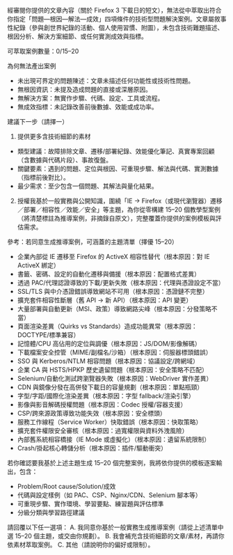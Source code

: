 經審閱你提供的文章內容（關於 Firefox 3 下載日的短文），無法從中萃取出符合你指定「問題—根因—解法—成效」四項條件的技術型問題解決案例。文章屬敘事性紀錄（參與創世界紀錄的活動、個人使用習慣、附圖），未包含技術難題描述、根因分析、解決方案細節、或任何實測成效與指標。

可萃取案例數量：0/15–20

為何無法產出案例
- 未出現可界定的問題陳述：文章未描述任何功能性或技術性問題。
- 無根因資訊：未提及造成問題的直接或深層原因。
- 無解決方案：無實作步驟、代碼、設定、工具或流程。
- 無成效指標：未記錄改善前後數據、效能或成功率。

建議下一步（請擇一）
1) 提供更多含技術細節的素材
- 類型建議：故障排除文章、遷移/部署紀錄、效能優化筆記、真實專案回顧（含數據與代碼片段）、事故復盤。
- 關鍵要素：遇到的問題、定位與根因、可重現步驟、解法與代碼、實測數據（指標前後對比）。
- 最少需求：至少包含一個問題、其解法與量化結果。

2) 授權我基於一般實務與公開知識，圍繞「IE → Firefox（或現代瀏覽器）遷移／部署／相容性／效能／安全」等主題，為你從零構建 15–20 個教學型案例（將清楚標註為推導案例，非摘錄自原文），完整覆蓋你提供的案例模板與評估需求。

參考：若同意生成推導案例，可涵蓋的主題清單（擇優 15–20）
- 企業內部從 IE 遷移至 Firefox 的 ActiveX 相容性替代（根本原因：對 IE ActiveX 綁定）
- 書籤、密碼、設定的自動化遷移與備援（根本原因：配置格式差異）
- 透過 PAC/代理認證導致的下載/更新失敗（根本原因：代理與憑證設定不當）
- SSL/TLS 與中介憑證錯誤導致網站不可用（根本原因：憑證鏈不完整）
- 擴充套件相容性斷層（舊 API → 新 API）（根本原因：API 變更）
- 大量部署與自動更新（MSI、政策）導致網路尖峰（根本原因：分發策略不當）
- 頁面渲染差異（Quirks vs Standards）造成功能異常（根本原因：DOCTYPE/標準兼容）
- 記憶體/CPU 高佔用的定位與調優（根本原因：JS/DOM/影像解碼）
- 下載檔案安全控管（MIME/副檔名/沙箱）（根本原因：伺服器標頭錯誤）
- SSO 與 Kerberos/NTLM 相容問題（根本原因：協議設定/跨網域）
- 企業 CA 與 HSTS/HPKP 歷史遺留問題（根本原因：安全策略不匹配）
- Selenium/自動化測試跨瀏覽器失敗（根本原因：WebDriver 實作差異）
- CDN 與鏡像分發在高併發下載日的容量規劃（根本原因：單點瓶頸）
- 字型/字距/國際化渲染差異（根本原因：字型 fallback/渲染引擎）
- 影像與影音解碼授權問題（根本原因：Codec 授權/容器支援）
- CSP/跨來源政策導致功能失效（根本原因：安全標頭）
- 服務工作線程（Service Worker）快取錯誤（根本原因：快取策略）
- 擴充套件權限安全審核（根本原因：過寬權限與資料外洩風險）
- 內部舊系統相容橋接（IE Mode 或虛擬化）（根本原因：遺留系統限制）
- Crash/掛起核心轉儲分析（根本原因：插件/驅動衝突）

若你確認要我基於上述主題生成 15–20 個完整案例，我將依你提供的模板逐案輸出，包含：
- Problem/Root cause/Solution/成效
- 代碼與設定樣例（如 PAC、CSP、Nginx/CDN、Selenium 腳本等）
- 可重現步驟、實作環境、學習要點、練習題與評估標準
- 分級分類與學習路徑建議

請回覆以下任一選項：
A. 我同意你基於一般實務生成推導案例（請從上述清單中選 15–20 個主題，或交由你規劃）。
B. 我會補充含技術細節的文章/素材，再請你依素材萃取案例。
C. 其他（請說明你的偏好或限制）。